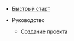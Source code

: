 <!-- docs/_sidebar.md -->

<!-- * [Главая](/ "Main page") -->
* [Быстрый старт](quickstart.md "Быстрый старт")

* Руководство
  * [Создание проекта](guide.md)
